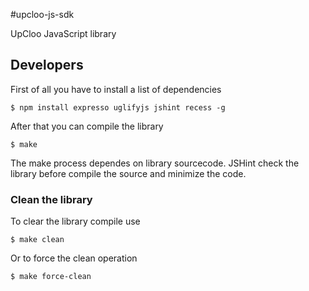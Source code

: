 #upcloo-js-sdk

UpCloo JavaScript library

## Developers

First of all you have to install a list of dependencies

```
$ npm install expresso uglifyjs jshint recess -g
```

After that you can compile the library

```
$ make
```

The make process dependes on library sourcecode. JSHint check the 
library before compile the source and minimize the code.

### Clean the library

To clear the library compile use

```
$ make clean
```

Or to force the clean operation

```
$ make force-clean
```

